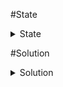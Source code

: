 #State
<details><summary>State</summary>
100 points

I'm almost there to create the perfect recipe, but a crucial ingredient is missing. Can you discover the secret ingredient? Once you do, I'll gladly share my perfect recipe with you.

Flag Format: acdfCTF{}

File: [**recipe**](https://gitlab.com/n4t10n/specifique-writeup/-/blob/main/Writeup_Hackerlab_Qualif_2023/Basic/Challenge%20file/LougaDanxomeRou.zip)

</details>

#Solution
<details><summary>Solution</summary></details>

